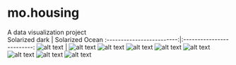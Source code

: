 # mo.housing
A data visualization project\
Solarized dark             |  Solarized Ocean
:-------------------------:|:-------------------------:
![alt text](https://github.com/oysteryeagle/mo.housing/blob/master/graphs%20and%20maps/whole.png) |  ![alt text](https://github.com/oysteryeagle/mo.housing/blob/master/graphs%20and%20maps/listings.png)
![alt text](https://github.com/oysteryeagle/mo.housing/blob/master/graphs%20and%20maps/Price%20per%20square%20feet%20against%20longitude.png)
![alt text](https://github.com/oysteryeagle/mo.housing/blob/master/graphs%20and%20maps/Price%20per%20square%20feet%20against%20latitude.png)
![alt text](https://github.com/oysteryeagle/mo.housing/blob/master/graphs%20and%20maps/3D%20visualization%20of%20housing%20prices%20in%20Macau.png)
![alt text](https://github.com/oysteryeagle/mo.housing/blob/master/graphs%20and%20maps/Macau.png)
![alt text](https://github.com/oysteryeagle/mo.housing/blob/master/graphs%20and%20maps/Macau%20Prices%20visualization.png)
![alt text](https://github.com/oysteryeagle/mo.housing/blob/master/graphs%20and%20maps/Taipa.png)
![alt text](https://github.com/oysteryeagle/mo.housing/blob/master/graphs%20and%20maps/Taipa%20Prices%20visualization.png)
